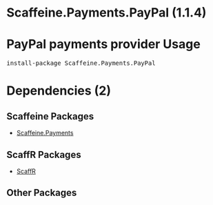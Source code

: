 ﻿Scaffeine.Payments.PayPal (1.1.4)
======
PayPal payments provider
Usage
======
<pre>install-package Scaffeine.Payments.PayPal</pre>
Dependencies (2)
=====

Scaffeine Packages
------
* [Scaffeine.Payments](https://github.com/wcpro/Scaffeine/tree/master/src/Scaffeine.Payments)

ScaffR Packages
------
* [ScaffR](https://github.com/wcpro/ScaffR/tree/master/src/ScaffR)

Other Packages
------
